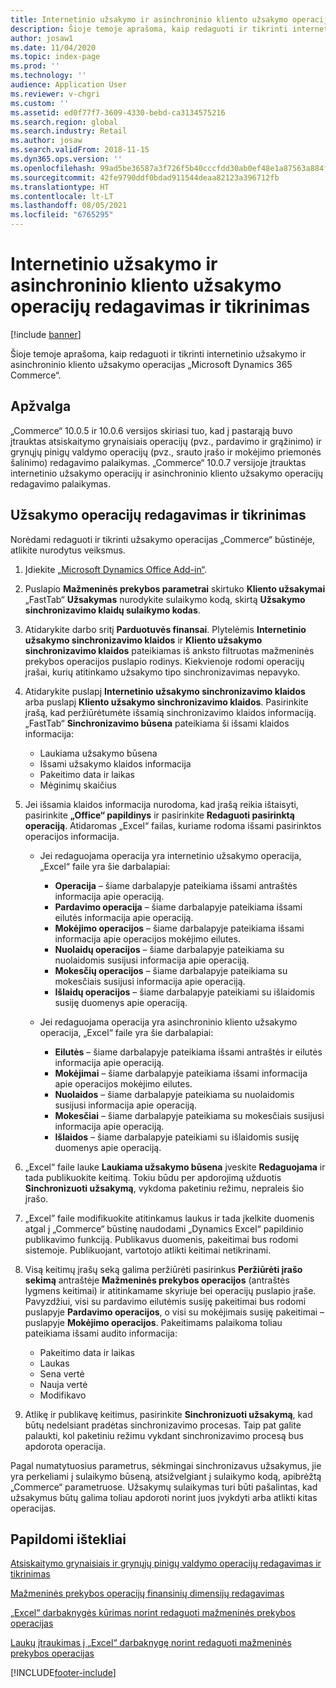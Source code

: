```yaml
---
title: Internetinio užsakymo ir asinchroninio kliento užsakymo operacijų redagavimas ir tikrinimas
description: Šioje temoje aprašoma, kaip redaguoti ir tikrinti internetinio užsakymo ir asinchroninio kliento užsakymo operacijas „Microsoft Dynamics 365 Commerce“.
author: josaw1
ms.date: 11/04/2020
ms.topic: index-page
ms.prod: ''
ms.technology: ''
audience: Application User
ms.reviewer: v-chgri
ms.custom: ''
ms.assetid: ed0f77f7-3609-4330-bebd-ca3134575216
ms.search.region: global
ms.search.industry: Retail
ms.author: josaw
ms.search.validFrom: 2018-11-15
ms.dyn365.ops.version: ''
ms.openlocfilehash: 99ad5be36587a3f726f5b40cccfdd30ab0ef48e1a87563a884f83264f40842fc
ms.sourcegitcommit: 42fe9790ddf0bdad911544deaa82123a396712fb
ms.translationtype: HT
ms.contentlocale: lt-LT
ms.lasthandoff: 08/05/2021
ms.locfileid: "6765295"
---
```

# <a name="edit-and-audit-online-order-and-asynchronous-customer-order-transactions"></a>Internetinio užsakymo ir asinchroninio kliento užsakymo operacijų redagavimas ir tikrinimas

[!include [banner](../includes/banner.md)]

Šioje temoje aprašoma, kaip redaguoti ir tikrinti internetinio užsakymo ir asinchroninio kliento užsakymo operacijas „Microsoft Dynamics 365 Commerce“.

## <a name="overview"></a>Apžvalga

„Commerce“ 10.0.5 ir 10.0.6 versijos skiriasi tuo, kad į pastarąją buvo įtrauktas atsiskaitymo grynaisiais operacijų (pvz., pardavimo ir grąžinimo) ir grynųjų pinigų valdymo operacijų (pvz., srauto įrašo ir mokėjimo priemonės šalinimo) redagavimo palaikymas. „Commerce“ 10.0.7 versijoje įtrauktas internetinio užsakymo operacijų ir asinchroninio kliento užsakymo operacijų redagavimo palaikymas.

## <a name="edit-and-audit-order-transactions"></a>Užsakymo operacijų redagavimas ir tikrinimas

Norėdami redaguoti ir tikrinti užsakymo operacijas „Commerce“ būstinėje, atlikite nurodytus veiksmus.

1. Įdiekite [„Microsoft Dynamics Office Add-in“](https://appsource.microsoft.com/product/office/WA104379629?tab=Overview).
1. Puslapio **Mažmeninės prekybos parametrai** skirtuko **Kliento užsakymai** „FastTab“ **Užsakymas** nurodykite sulaikymo kodą, skirtą **Užsakymo sinchronizavimo klaidų sulaikymo kodas**.
1. Atidarykite darbo sritį **Parduotuvės finansai**. Plytelėmis **Internetinio užsakymo sinchronizavimo klaidos** ir **Kliento užsakymo sinchronizavimo klaidos** pateikiamas iš anksto filtruotas mažmeninės prekybos operacijos puslapio rodinys. Kiekvienoje rodomi operacijų įrašai, kurių atitinkamo užsakymo tipo sinchronizavimas nepavyko.
1. Atidarykite puslapį **Internetinio užsakymo sinchronizavimo klaidos** arba puslapį **Kliento užsakymo sinchronizavimo klaidos**. Pasirinkite įrašą, kad peržiūrėtumėte išsamią sinchronizavimo klaidos informaciją. „FastTab“ **Sinchronizavimo būsena** pateikiama ši išsami klaidos informacija:

    - Laukiama užsakymo būsena
    - Išsami užsakymo klaidos informacija
    - Pakeitimo data ir laikas
    - Mėginimų skaičius

1. Jei išsamia klaidos informacija nurodoma, kad įrašą reikia ištaisyti, pasirinkite **„Office“ papildinys** ir pasirinkite **Redaguoti pasirinktą operaciją**. Atidaromas „Excel“ failas, kuriame rodoma išsami pasirinktos operacijos informacija.

    - Jei redaguojama operacija yra internetinio užsakymo operacija, „Excel“ faile yra šie darbalapiai:

        - **Operacija** – šiame darbalapyje pateikiama išsami antraštės informacija apie operaciją.
        - **Pardavimo operacija** – šiame darbalapyje pateikiama išsami eilutės informacija apie operaciją.
        - **Mokėjimo operacijos** – šiame darbalapyje pateikiama išsami informacija apie operacijos mokėjimo eilutes.
        - **Nuolaidų operacijos** – šiame darbalapyje pateikiama su nuolaidomis susijusi informacija apie operaciją.
        - **Mokesčių operacijos** – šiame darbalapyje pateikiama su mokesčiais susijusi informacija apie operaciją.
        - **Išlaidų operacijos** – šiame darbalapyje pateikiami su išlaidomis susiję duomenys apie operaciją.

    - Jei redaguojama operacija yra asinchroninio kliento užsakymo operacija, „Excel“ faile yra šie darbalapiai:

        - **Eilutės** – šiame darbalapyje pateikiama išsami antraštės ir eilutės informacija apie operaciją.
        - **Mokėjimai** – šiame darbalapyje pateikiama išsami informacija apie operacijos mokėjimo eilutes.
        - **Nuolaidos** – šiame darbalapyje pateikiama su nuolaidomis susijusi informacija apie operaciją.
        - **Mokesčiai** – šiame darbalapyje pateikiama su mokesčiais susijusi informacija apie operaciją.
        - **Išlaidos** – šiame darbalapyje pateikiami su išlaidomis susiję duomenys apie operaciją.

1. „Excel“ faile lauke **Laukiama užsakymo būsena** įveskite **Redaguojama** ir tada publikuokite keitimą. Tokiu būdu per apdorojimą užduotis **Sinchronizuoti užsakymą**, vykdoma paketiniu režimu, nepraleis šio įrašo.
1. „Excel” faile modifikuokite atitinkamus laukus ir tada įkelkite duomenis atgal į „Commerce“ būstinę naudodami „Dynamics Excel“ papildinio publikavimo funkciją. Publikavus duomenis, pakeitimai bus rodomi sistemoje. Publikuojant, vartotojo atlikti keitimai netikrinami.
1. Visą keitimų įrašų seką galima peržiūrėti pasirinkus **Peržiūrėti įrašo sekimą** antraštėje **Mažmeninės prekybos operacijos** (antraštės lygmens keitimai) ir atitinkamame skyriuje bei operacijų puslapio įraše. Pavyzdžiui, visi su pardavimo eilutėmis susiję pakeitimai bus rodomi puslapyje **Pardavimo operacijos**, o visi su mokėjimais susiję pakeitimai – puslapyje **Mokėjimo operacijos**. Pakeitimams palaikoma toliau pateikiama išsami audito informacija:

    - Pakeitimo data ir laikas
    - Laukas
    - Sena vertė
    - Nauja vertė
    - Modifikavo

1. Atlikę ir publikavę keitimus, pasirinkite **Sinchronizuoti užsakymą**, kad būtų nedelsiant pradėtas sinchronizavimo procesas. Taip pat galite palaukti, kol paketiniu režimu vykdant sinchronizavimo procesą bus apdorota operacija.

Pagal numatytuosius parametrus, sėkmingai sinchronizavus užsakymus, jie yra perkeliami į sulaikymo būseną, atsižvelgiant į sulaikymo kodą, apibrėžtą „Commerce“ parametruose. Užsakymų sulaikymas turi būti pašalintas, kad užsakymus būtų galima toliau apdoroti norint juos įvykdyti arba atlikti kitas operacijas.

## <a name="additional-resources"></a>Papildomi ištekliai

[Atsiskaitymo grynaisiais ir grynųjų pinigų valdymo operacijų redagavimas ir tikrinimas](edit-cash-trans.md)

[Mažmeninės prekybos operacijų finansinių dimensijų redagavimas](edit-financial-dim.md)

[„Excel“ darbaknygės kūrimas norint redaguoti mažmeninės prekybos operacijas](create-excel-edit.md)

[Laukų įtraukimas į „Excel“ darbaknygę norint redaguoti mažmeninės prekybos operacijas](add-fields-excel.md)


[!INCLUDE[footer-include](../includes/footer-banner.md)]